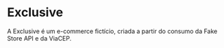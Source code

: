 # Exclusive
A Exclusive é um e-commerce fictício, criada a partir do consumo da Fake Store API e da ViaCEP.
